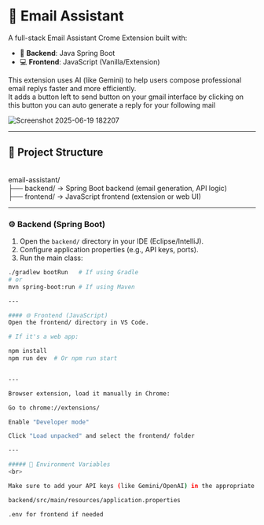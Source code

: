 
# 📧 Email Assistant

A full-stack Email Assistant Crome Extension built with:

- 🔧 **Backend**: Java Spring Boot
- 💻 **Frontend**: JavaScript (Vanilla/Extension)

This extension uses AI (like Gemini) to help users compose professional email replys faster and more efficiently.
<br>
It adds a button left to send button on your gmail interface by clicking on this button you can auto generate a reply for your following mail

![Screenshot 2025-06-19 182207](https://github.com/user-attachments/assets/45c4ac98-c9c6-40b3-bcef-cd0030ac70f1)

---

## 📁 Project Structure
<br>
email-assistant/
<br>
├── backend/ → Spring Boot backend (email generation, API logic)
<br>
├── frontend/ → JavaScript frontend (extension or web UI)

---


### ⚙️ Backend (Spring Boot)

1. Open the `backend/` directory in your IDE (Eclipse/IntelliJ).
2. Configure application properties (e.g., API keys, ports).
3. Run the main class:

```bash
./gradlew bootRun   # If using Gradle
# or
mvn spring-boot:run # If using Maven

---

#### 🌐 Frontend (JavaScript)
Open the frontend/ directory in VS Code.

# If it's a web app:

npm install
npm run dev  # Or npm run start


---

Browser extension, load it manually in Chrome:

Go to chrome://extensions/

Enable "Developer mode"

Click "Load unpacked" and select the frontend/ folder

--- 

##### 🔑 Environment Variables
<br>

Make sure to add your API keys (like Gemini/OpenAI) in the appropriate config file:

backend/src/main/resources/application.properties

.env for frontend if needed



